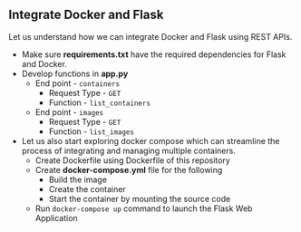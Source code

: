 ## Integrate Docker and Flask

Let us understand how we can integrate Docker and Flask using REST APIs.
* Make sure **requirements.txt** have the required dependencies for Flask and Docker.
* Develop functions in **app.py**
  * End point - `containers`
    * Request Type - `GET`
    * Function - `list_containers`
  * End point - `images`
    * Request Type - `GET`
    * Function - `list_images`
* Let us also start exploring docker compose which can streamline the process of integrating and managing multiple containers.
  * Create Dockerfile using Dockerfile of this repository
  * Create **docker-compose.yml** file for the following
    * Build the image
    * Create the container
    * Start the container by mounting the source code
  * Run `docker-compose up` command to launch the Flask Web Application
